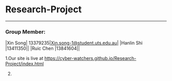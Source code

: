 # Research-Project
--------------------------------
### Group Member: 
|Xin Song| 13379235|Xin.song-1@student.uts.edu.au|
|Hanlin Shi |13411350||
|Ruic Chen |13841604||



1.Our site is live at 
https://cyber-watchers.github.io/Research-Project/index.html

2.
